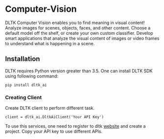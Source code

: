 # Computer-Vision

DLTK Computer Vision enables you to find meaning in visual content! Analyze images for scenes, objects, faces, and other content. Choose a default model off the shelf, or create your own custom classifier. Develop smart applications that analyze the visual content of images or video frames to understand what is happening in a scene.

## Installation
DLTK requires Python version greater than 3.5. One can install DLTK SDK using following command:

`pip install dltk_ai`

### Creating Client
Create DLTK client to perform different task.

`client = dltk_ai.DltkAiClient('Your API Key')`

To use this services, one need to register to dltk [website](https://dev.dltk.ai/sign_up/) and create a project. Copy your API key to use different APIs.
